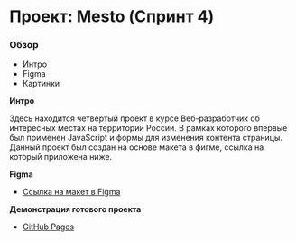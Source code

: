 # Проект: Mesto (Спринт 4)

### Обзор
* Интро
* Figma
* Картинки

**Интро**

Здесь находится четвертый проект в курсе Веб-разработчик об интересных местах на территории России. В рамках которого впервые был применен JavaScript и формы для изменения контента страницы.
Данный проект был создан на основе макета в фигме, ссылка на который приложена ниже.

**Figma**

* [Ссылка на макет в Figma](https://www.figma.com/file/2cn9N9jSkmxD84oJik7xL7/JavaScript.-Sprint-4?node-id=0%3A1)

**Демонстрация готового проекта**

* [GitHub Pages](https://iraizyri.github.io/mesto/)

